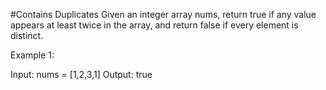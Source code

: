 #Contains Duplicates
Given an integer array nums, return true if any value appears at least twice in the array, and return false if every element is distinct.

 Example 1:

Input: nums = [1,2,3,1]
Output: true